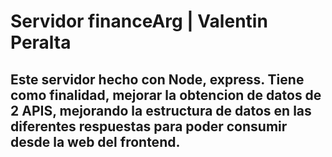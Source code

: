 # Servidor financeArg | Valentin Peralta 
## Este servidor hecho con Node, express. Tiene como finalidad, mejorar la obtencion de datos de 2 APIS, mejorando la estructura de datos en las diferentes respuestas para poder consumir desde la web del frontend.